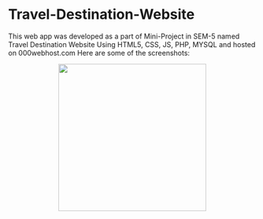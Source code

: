 # Travel-Destination-Website
This web app was developed as a part of Mini-Project in SEM-5 named Travel Destination Website Using HTML5, CSS, JS, PHP, MYSQL and hosted on 000webhost.com
Here are some of the screenshots:
<!-- <p>
<img 
  align="left"
  width="100"
  height="100"
![image](https://user-images.githubusercontent.com/60510325/159933194-1078dfcb-d698-413b-932a-62398a2db4ca.png)
![image](https://user-images.githubusercontent.com/60510325/159933705-8ed897f9-3862-43f5-9b17-e91b4ed4055c.png)
![image](https://user-images.githubusercontent.com/60510325/159933820-8b47f4e1-79bd-46ef-9607-aa2dc1544fff.png)
![image](https://user-images.githubusercontent.com/60510325/159933906-0a252bc5-4823-4d42-a56a-f3ba40aaf958.png)
![image](https://user-images.githubusercontent.com/60510325/159934460-ae50227b-2622-4ec4-a900-3db668dabd53.png)
![image](https://user-images.githubusercontent.com/60510325/159934540-727a58c6-a46c-4aea-92c1-3db6edde3a24.png)
![image](https://user-images.githubusercontent.com/60510325/159934645-ce4d4a3e-e9ca-4d2e-a262-91ad55e78caf.png)
![image](https://user-images.githubusercontent.com/60510325/159934701-0c421b3f-5f47-436c-87a7-b49406162079.png)
![image](https://user-images.githubusercontent.com/60510325/159934761-ea19583b-2a89-4cdf-a24d-67ad3cfad52d.png)
![image](https://user-images.githubusercontent.com/60510325/159934815-da75c0e1-4437-496a-b366-33eaa52e42cc.png)
> -->
</p>
<p align="center">
  <img 
    width="300"
    height="300"
    src="https://user-images.githubusercontent.com/60510325/159933194-1078dfcb-d698-413b-932a-62398a2db4ca.png/300/300"
  >
</p>
